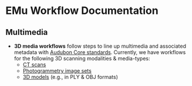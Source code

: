 # EMu Workflow Documentation

## Multimedia
- **3D media workflows** follow steps to line up multimedia and associated metadata with [Audubon Core standards](https://github.com/tdwg/ac/tree/master/3d). 
Currently, we have workflows for the following 3D scanning modalities & media-types:
  - [CT scans]()
  - [Photogrammetry image sets]()
  - [3D models]() (e.g., in PLY & OBJ formats)

